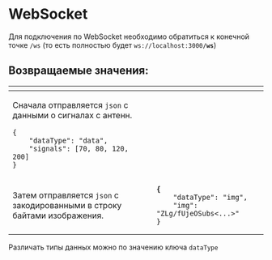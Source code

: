 # WebSocket

Для подключения по WebSocket необходимо обратиться к конечной точке `/ws` (то есть полностью будет `ws://localhost:3000`**`/ws`**)&#x20;

## **Возвращаемые значения:**

<table data-card-size="large" data-view="cards"><thead><tr><th></th><th></th><th></th></tr></thead><tbody><tr><td><p>Сначала отправляется <code>json</code> с данными о сигналах с антенн. </p><pre class="language-json"><code class="lang-json">{
    "dataType": "data", 
    "signals": [70, 80, 120, 200]
}
</code></pre></td><td></td><td></td></tr><tr><td>Затем отправляется <code>json</code> c закодированными в строку байтами изображения.</td><td><pre class="language-json"><code class="lang-json"><strong>{
</strong>    "dataType": "img", 
    "img": "ZLg/fUjeOSubs&#x3C;...>"
}
</code></pre></td><td></td></tr></tbody></table>

Различать типы данных можно по значению ключа `dataType`

